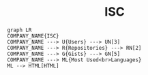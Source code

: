 <h1 align="center">ISC</h1>

```mermaid
graph LR
COMPANY_NAME{ISC}
COMPANY_NAME ---> U{Users} ---> UN[3]
COMPANY_NAME ---> R{Repositories} ---> RN[2]
COMPANY_NAME ---> G{Gists} ---> GN[5]
COMPANY_NAME ---> ML{Most Used<br>Languages}
ML --> HTML[HTML]
```
